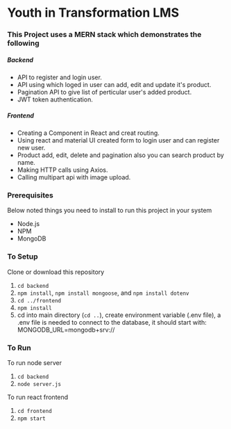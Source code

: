 # Youth in Transformation LMS

### This Project uses a MERN stack which demonstrates the following
##### Backend
- API to register and login user.
- API using which loged in user can add, edit and update it's product.
- Pagination API to give list of perticular user's added product.
- JWT token authentication.

##### Frontend
- Creating a Component in React and creat routing.
- Using react and material UI created form to login user and can register new user.
- Product add, edit, delete and pagination also you can search product by name.
- Making HTTP calls using Axios.
- Calling multipart api with image upload.

### Prerequisites
Below noted things you need to install to run this project in your system

- Node.js
- NPM
- MongoDB

### To Setup
Clone or download this repository

1. `cd backend`
2. `npm install`, `npm install mongoose`, and `npm install dotenv`
3. `cd ../frontend`
4. `npm install`
6. cd into main directory (`cd ..`), create environment variable (.env file), a .env file is needed to connect to the database, it should start with: 
MONGODB_URL=mongodb+srv://

### To Run
To run node server
1. `cd backend`
2. `node server.js`

To run react frontend
1. `cd frontend`
2. `npm start`


